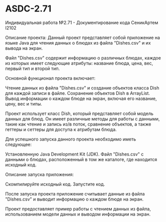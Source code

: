 # ASDC-2.71
Индивидуальная работа №2.71 - Документирование кода СеникАртем I2102

Описание проекта:
Данный проект представляет собой приложение на языке Java для чтения данных о блюдах из файла "Dishes.csv" и их вывода на экран.

Файл "Dishes.csv" содержит информацию о различных блюдах, каждое из которых имеет следующие атрибуты: название блюда, цена, вес, первый тип и второй тип.

Основной функционал проекта включает:

   Чтение данных из файла "Dishes.csv" и создание объектов класса Dish для каждой записи в файле.
   Сохранение объектов Dish в ArrayList.
   Вывод информации о каждом блюде на экран, включая его название, цену, вес и типы.

Проект использует класс Dish, который представляет собой модель данных для блюд. Он имеет различные методы для работы с данными, такие как чтение и запись из/в поток, сравнение объектов, а также геттеры и сеттеры для доступа к атрибутам блюда.

Для успешного запуска данного проекта необходимо иметь следующее:

   Установленную Java Development Kit (JDK).
   Файл "Dishes.csv" с данными о блюдах, расположенный в том же каталоге, где находится исходный код.
   
Описание запуска приложения:

   Скомпилируйте исходный код.
   Запустите код.

После запуска проекта приложение считывает данные из файла "Dishes.csv" и выводит информацию о каждом блюде на экран.

Проект предоставляет пример работы с чтением данных из файла, использованием модели данных и выводом информации на экран.
